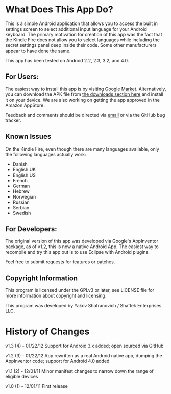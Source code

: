 What Does This App Do?
======================
This is a simple Android application that allows you to access the built in settings screen to select additional input language for your Android keyboard.
The primary motivation for creation of this app was the fact that the Kindle Fire does not allow you to select languages while including the secret settings
panel deep inside their code. Some other manufacturers appear to have done the same.

This app has been tested on Android 2.2, 2.3, 3.2, and 4.0.

For Users:
----------
The easiest way to install this app is by visiting [Google Market](https://market.android.com/details?id=appinventor.ai_yakov.LanguageSettings). Alternatively,
you can download the APK file from [the downloads section here](https://github.com/shaftekbiz/android-language-settings-app/downloads) and install it on your device. We are also working on getting the app approved in the Amazon AppStore.

Feedback and comments should be directed via [email](mailto:android-dev@shaftek.biz) or via the GitHub bug tracker.

Known Issues
------------
On the Kindle Fire, even though there are many languages available, only the following
languages actually work: 
* Danish
* English UK
* English US
* French
* German
* Hebrew
* Norwegian
* Russian
* Serbian
* Swedish

For Developers:
---------------

The original version of this app was developed via Google's AppInventor package, as of v1.2, this
is now a native Android App. The easiest way to recompile and try this app out is to use Eclipse with Android
plugins.

Feel free to submit requests for features or patches.

Copyright Information
---------------------
This program is licensed under the GPLv3 or later, see LICENSE file for more information
about copyright and licensing.

This program was developed by Yakov Shafranovich / Shaftek Enterprises LLC.

History of Changes
==================
v1.3 (4) - 01/22/12
Support for Android 3.x added; open sourced via GitHub

v1.2 (3) - 01/22/12
App rewritten as a real Android native app, dumping the AppInventor code; support for Android 4.0 added

v1.1 (2) - 12/01/11
Minor manifest changes to narrow down the range of eligible devices

v1.0 (1) - 12/01/11
First release